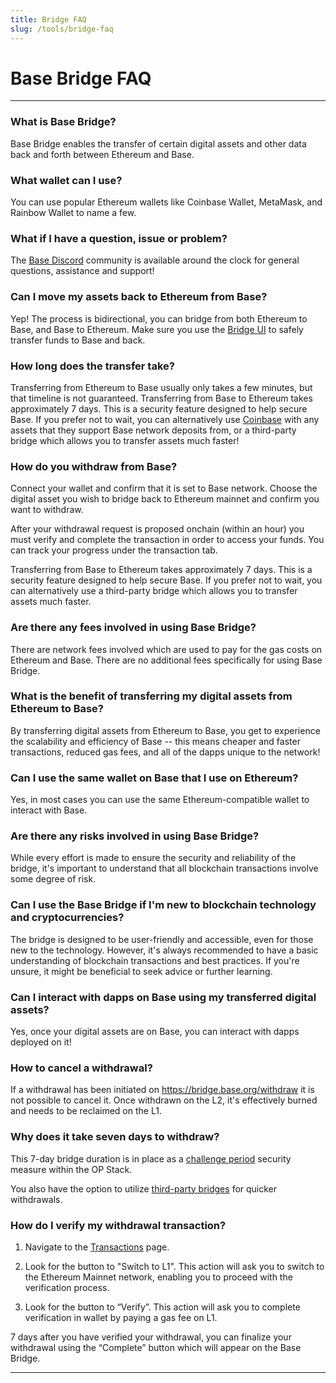 ```yaml
---
title: Bridge FAQ
slug: /tools/bridge-faq
---
```


# Base Bridge FAQ

---

### What is Base Bridge?

Base Bridge enables the transfer of certain digital assets and other data back and forth between Ethereum and Base.

### What wallet can I use?

You can use popular Ethereum wallets like Coinbase Wallet, MetaMask, and Rainbow Wallet to name a few.

### What if I have a question, issue or problem?

The [Base Discord](https://base.org/discord) community is available around the clock for general questions, assistance and support!

### Can I move my assets back to Ethereum from Base?

Yep! The process is bidirectional, you can bridge from both Ethereum to Base, and Base to Ethereum. Make sure you use the [Bridge UI](https://bridge.base.org/withdraw) to safely transfer funds to Base and back.

### How long does the transfer take?

Transferring from Ethereum to Base usually only takes a few minutes, but that timeline is not guaranteed. Transferring from Base to Ethereum takes approximately 7 days. This is a security feature designed to help secure Base. If you prefer not to wait, you can alternatively use [Coinbase](https://coinbase.com) with any assets that they support Base network deposits from, or a third-party bridge which allows you to transfer assets much faster!

### How do you withdraw from Base?

Connect your wallet and confirm that it is set to Base network. Choose the digital asset you wish to bridge back to Ethereum mainnet and confirm you want to withdraw.

After your withdrawal request is proposed onchain (within an hour) you must verify and complete the transaction in order to access your funds. You can track your progress under the transaction tab.

Transferring from Base to Ethereum takes approximately 7 days. This is a security feature designed to help secure Base. If you prefer not to wait, you can alternatively use a third-party bridge which allows you to transfer assets much faster.

### Are there any fees involved in using Base Bridge?

There are network fees involved which are used to pay for the gas costs on Ethereum and Base. There are no additional fees specifically for using Base Bridge.

### What is the benefit of transferring my digital assets from Ethereum to Base?

By transferring digital assets from Ethereum to Base, you get to experience the scalability and efficiency of Base -- this means cheaper and faster transactions, reduced gas fees, and all of the dapps unique to the network!

### Can I use the same wallet on Base that I use on Ethereum?

Yes, in most cases you can use the same Ethereum-compatible wallet to interact with Base.

### Are there any risks involved in using Base Bridge?

While every effort is made to ensure the security and reliability of the bridge, it's important to understand that all blockchain transactions involve some degree of risk.

### Can I use the Base Bridge if I'm new to blockchain technology and cryptocurrencies?

The bridge is designed to be user-friendly and accessible, even for those new to the technology. However, it's always recommended to have a basic understanding of blockchain transactions and best practices. If you're unsure, it might be beneficial to seek advice or further learning.

### Can I interact with dapps on Base using my transferred digital assets?

Yes, once your digital assets are on Base, you can interact with dapps deployed on it!

### How to cancel a withdrawal?

If a withdrawal has been initiated on https://bridge.base.org/withdraw it is not possible to cancel it. Once withdrawn on the L2, it's effectively burned and needs to be reclaimed on the L1.

### Why does it take seven days to withdraw?

This 7-day bridge duration is in place as a [challenge period](https://community.optimism.io/docs/developers/bridge/messaging/#fees-for-l2-%E2%87%92-l1-transactions) security measure within the OP Stack.

You also have the option to utilize [third-party bridges](https://base.org/ecosystem?tag=bridge) for quicker withdrawals.

### How do I verify my withdrawal transaction?

1. Navigate to the [Transactions](https://bridge.base.org/transactions) page.

2. Look for the button to "Switch to L1". This action will ask you to switch to the Ethereum Mainnet network, enabling you to proceed with the verification process.

3. Look for the button to “Verify”. This action will ask you to complete verification in wallet by paying a gas fee on L1.

7 days after you have verified your withdrawal, you can finalize your withdrawal using the “Complete” button which will appear on the Base Bridge.

---
